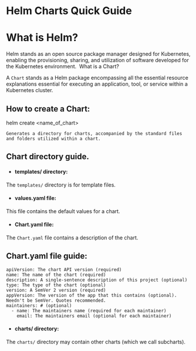 # Helm Charts Quick Guide

# What is Helm?

Helm stands as an open source package manager designed for Kubernetes, enabling the provisioning, sharing, and utilization of software developed for the Kubernetes environment.  What is a Chart?

A `Chart` stands as a Helm package encompassing all the essential resource explanations essential for executing an application, tool, or service within a Kubernetes cluster.

## How to create a Chart:

helm create <name_of_chart>

`Generates a directory for charts, accompanied by the standard files and folders utilized within a chart.`

## Chart directory guide.

* #### templates/ directory:

The `templates/` directory is for template files. 

* #### values.yaml file:
  
This file contains the default values for a chart.

* #### Chart.yaml file:
  
The `Chart.yaml` file contains a description of the chart.

## Chart.yaml file guide:

```
apiVersion: The chart API version (required)
name: The name of the chart (required)
description: A single-sentence description of this project (optional)
type: The type of the chart (optional)
version: A SemVer 2 version (required)
appVersion: The version of the app that this contains (optional). Needn't be SemVer. Quotes recommended.
maintainers: # (optional)
  - name: The maintainers name (required for each maintainer)
    email: The maintainers email (optional for each maintainer)
```

* #### charts/ directory:
  
The `charts/` directory may contain other charts (which we call subcharts).
